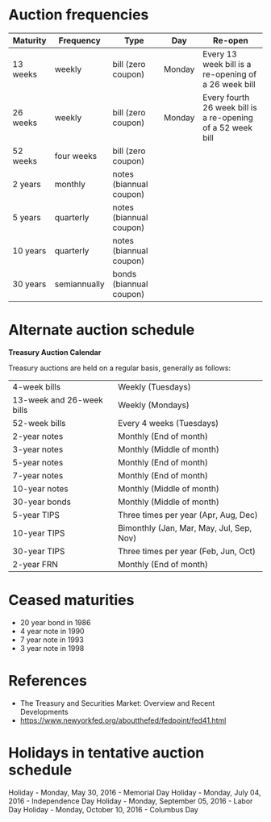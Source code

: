 # Auction frequencies

| Maturity | Frequency    | Type                    | Day    | Re-open                                                     |
|----------|--------------|-------------------------|--------|-------------------------------------------------------------|
| 13 weeks | weekly       | bill (zero coupon)      | Monday | Every 13 week bill is a re-opening of a 26 week bill        |
| 26 weeks | weekly       | bill (zero coupon)      | Monday | Every fourth 26 week bill is a re-opening of a 52 week bill |
| 52 weeks | four weeks   | bill (zero coupon)      |        |                                                             |
| 2 years  | monthly      | notes (biannual coupon) |        |                                                             |
| 5 years  | quarterly    | notes (biannual coupon) |        |                                                             |
| 10 years | quarterly    | notes (biannual coupon) |        |                                                             |
| 30 years | semiannually | bonds (biannual coupon) |        |                                                             |

# Alternate auction schedule

<p><strong>Treasury  Auction Calendar</strong></p>
<p>Treasury auctions are held on a regular basis, generally as  follows:</p>
<table class="nyfed-table">
<tbody>
<tr>
<td>4-week bills</td>
<td>Weekly (Tuesdays)</td>
</tr>
<tr>
<td>13-week and 26-week bills</td>
<td>Weekly (Mondays)</td>
</tr>
<tr>
<td>52-week bills</td>
<td>Every 4 weeks (Tuesdays)</td>
</tr>
<tr>
<td>2-year notes</td>
<td>Monthly (End of month)</td>
</tr>
<tr>
<td>3-year notes</td>
<td>Monthly (Middle of month)</td>
</tr>
<tr>
<td>5-year notes</td>
<td>Monthly (End of month)</td>
</tr>
<tr>
<td>7-year notes</td>
<td>Monthly (End of month)</td>
</tr>
<tr>
<td>10-year notes</td>
<td>Monthly (Middle of month)</td>
</tr>
<tr>
<td>30-year bonds</td>
<td>Monthly (Middle of month)</td>
</tr>
<tr>
<td>5-year TIPS</td>
<td>Three times per year (Apr, Aug, Dec)</td>
</tr>
<tr>
<td>10-year TIPS</td>
<td>Bimonthly (Jan, Mar, May, Jul, Sep, Nov)</td>
</tr>
<tr>
<td>30-year TIPS</td>
<td>Three times per year (Feb, Jun, Oct)</td>
</tr>
<tr>
<td>2-year FRN</td>
<td>Monthly (End of month)</td>
</tr>
</tbody>
</table>

# Ceased maturities

- 20 year bond in 1986
- 4 year note in 1990
- 7 year note in 1993
- 3 year note in 1998

# References

- The Treasury and Securities Market: Overview and Recent Developments
- https://www.newyorkfed.org/aboutthefed/fedpoint/fed41.html

# Holidays in tentative auction schedule

Holiday - Monday, May 30, 2016 - Memorial Day
Holiday - Monday, July 04, 2016 - Independence Day
Holiday - Monday, September 05, 2016 - Labor Day
Holiday - Monday, October 10, 2016 - Columbus Day
